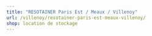 ```yaml
---
title: "RESOTAINER Paris Est / Meaux / Villenoy"
url: /villenoy/resotainer-paris-est-meaux-villenoy/
shop: location de stockage
---
```

